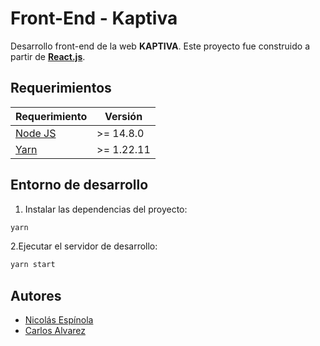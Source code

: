 # Front-End - Kaptiva

Desarrollo front-end de la web **KAPTIVA**.
Este proyecto fue construido a partir de **[React.js](https://github.com/facebook/create-react-app)**.

## Requerimientos

| Requerimiento                     | Versión    |
| --------------------------------- | ---------- |
| [Node JS](https://nodejs.org/es/) | >= 14.8.0  |
| [Yarn](https://yarnpkg.com/)      | >= 1.22.11 |

## Entorno de desarrollo

1. Instalar las dependencias del proyecto:

```cmd
yarn
```

2.Ejecutar el servidor de desarrollo:

```cmd
yarn start
```

## Autores

-   [Nicolás Espínola](https://gitlab.com/nicolasespinolaxcx)
-   [Carlos Alvarez](https://gitlab.com/nicolasespinolaxcx)
